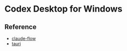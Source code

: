 # Codex Desktop for Windows

## Reference

- [claude-flow](https://github.com/ruvnet/claude-flow)
- [tauri](https://github.com/tauri-apps/tauri)
